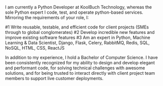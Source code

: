 I am currently a Python Developer at KoolBuch Technology, whereas the sole Python expert I code, test, and operate python-based services. Mirroring the requirements of your role, I:

#1 Write reusable, testable, and efficient code for client projects (SMEs through to global conglomerates)
#2 Develop incredible new features and improve existing software features
#3 Am an expert in Python, Machine Learning & Data Scientist, Django, Flask, Celery, RabbitMQ, Redis, SQL, NoSQL, HTML, CSS, ReactJS

In addition to my experience, I hold a Bachelor of Computer Science. I have been consistently recognized for my ability to design and develop elegant and performant code, for solving technical challenges with awesome solutions, and for being trusted to interact directly with client project team members to support live customer deployments.
